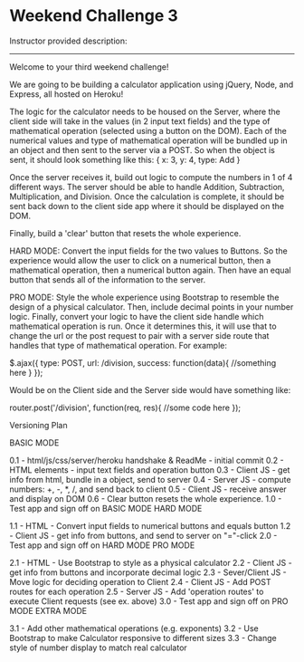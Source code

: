 Weekend Challenge 3
=================================


Instructor provided description:

------------------------------------

 Welcome to your third weekend challenge!

We are going to be building a calculator application using jQuery, Node, and Express, all hosted on Heroku!

The logic for the calculator needs to be housed on the Server, where the client side will take in the values (in 2 input text fields) and the type of mathematical operation (selected using a button on the DOM). Each of the numerical values and type of mathematical operation will be bundled up in an object and then sent to the server via a POST. So when the object is sent, it should look something like this: { x: 3, y: 4, type: Add }

Once the server receives it, build out logic to compute the numbers in 1 of 4 different ways. The server should be able to handle Addition, Subtraction, Multiplication, and Division. Once the calculation is complete, it should be sent back down to the client side app where it should be displayed on the DOM.

Finally, build a 'clear' button that resets the whole experience.

HARD MODE: Convert the input fields for the two values to Buttons. So the experience would allow the user to click on a numerical button, then a mathematical operation, then a numerical button again. Then have an equal button that sends all of the information to the server.

PRO MODE: Style the whole experience using Bootstrap to resemble the design of a physical calculator. Then, include decimal points in your number logic. Finally, convert your logic to have the client side handle which mathematical operation is run. Once it determines this, it will use that to change the url or the post request to pair with a server side route that handles that type of mathematical operation. For example:

$.ajax({ type: POST, url: /division, success: function(data){ //something here } });

Would be on the Client side and the Server side would have something like:

router.post('/division', function(req, res){ //some code here });

Versioning Plan

BASIC MODE

0.1 - html/js/css/server/heroku handshake & ReadMe - initial commit
0.2 - HTML elements - input text fields and operation button
0.3 - Client JS - get info from html, bundle in a object, send to server
0.4 - Server JS - compute numbers: +, -, *, /, and send back to client
0.5 - Client JS - receive answer and display on DOM
0.6 - Clear button resets the whole experience.
1.0 - Test app and sign off on BASIC MODE
HARD MODE

1.1 - HTML - Convert input fields to numerical buttons and equals button
1.2 - Client JS - get info from buttons, and send to server on "="-click
2.0 - Test app and sign off on HARD MODE
PRO MODE

2.1 - HTML - Use Bootstrap to style as a physical calculator
2.2 - Client JS - get info from buttons and incorporate decimal logic
2.3 - Sever/Client JS - Move logic for deciding operation to Client
2.4 - Client JS - Add POST routes for each operation
2.5 - Server JS - Add 'operation routes' to execute Client requests (see ex. above)
3.0 - Test app and sign off on PRO MODE
EXTRA MODE

3.1 - Add other mathematical operations (e.g. exponents)
3.2 - Use Bootstrap to make Calculator responsive to different sizes
3.3 - Change style of number display to match real calculator
